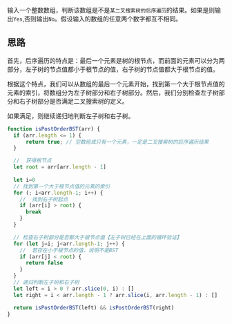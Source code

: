 输入一个整数数组，判断该数组是不是`某二叉搜索树的后序遍历`的结果。如果是则输出`Yes`,否则输出`No`。假设输入的数组的任意两个数字都互不相同。

## 思路

首先，后序遍历的特点是：最后一个元素是树的根节点，而前面的元素可以分为两部分，左子树的节点值都小于根节点的值，右子树的节点值都大于根节点的值。

根据这个特点，我们可以从数组的最后一个元素开始，找到第一个大于根节点值的元素的索引，将数组分为左子树部分和右子树部分。然后，我们分别检查左子树部分和右子树部分是否满足二叉搜索树的定义。

如果满足，则继续递归地判断左子树和右子树。

```js
function isPostOrderBST(arr) {
  if (arr.length <= 1) {
      return true; // 空数组或只有一个元素，一定是二叉搜索树的后序遍历结果
  }

  //  获得根节点
  let root = arr[arr.length - 1]
  
  let i=0 
  // 找到第一个大于根节点值的元素的索引
  for (; i<arr.length-1; i++) {
    //  找到右子树起点
    if (arr[i] > root) {
      break
    }
  }

  // 检查右子树部分是否都大于根节点值【左子树已经在上面的循环验证】
  for (let j=i; j<arr.length-1; j++) {
    //  若存在小于根节点的值，说明不是BST
    if (arr[j] < root) {
      return false
    }
  }
  // 递归判断左子树和右子树
  let left = i > 0 ? arr.slice(0, i) : []
  let right = i < arr.length - 1 ? arr.slice(i, arr.length - 1) : []

  return isPostOrderBST(left) && isPostOrderBST(right)
}
```